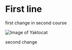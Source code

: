 # First line


first change in second course

![Image of Yaktocat](https://octodex.github.com/images/yaktocat.png)

second change
